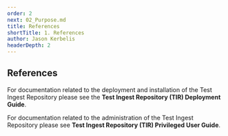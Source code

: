 ```yaml
---
order: 2
next: 02_Purpose.md
title: References
shortTitle: 1. References
author: Jason Kerbelis
headerDepth: 2
---
```


## References

For documentation related to the deployment and installation of the Test Ingest Repository please see the **Test Ingest Repository (TIR) Deployment Guide**.

For documentation related to the administration of the Test Ingest Repository please see **Test Ingest Repository (TIR) Privileged User Guide**.